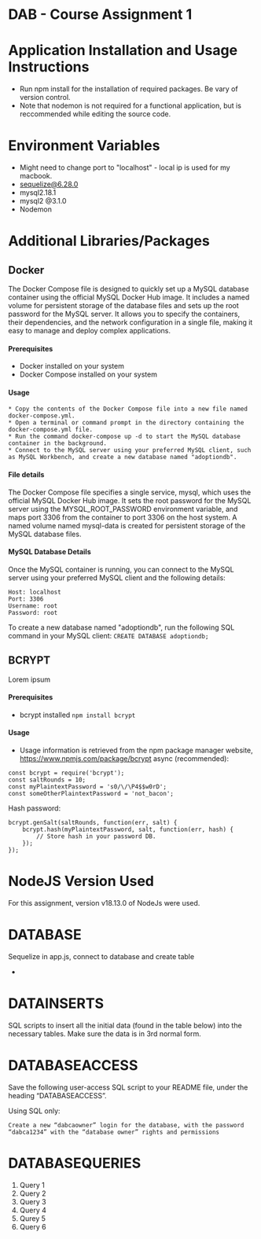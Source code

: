 # DAB - Course Assignment 1
# Application Installation and Usage Instructions
- Run npm install for the installation of required packages. Be vary of version control.
- Note that nodemon is not required for a functional application, but is reccommended while editing the source code.

# Environment Variables
- Might need to change port to "localhost" - local ip is used for my macbook.
- sequelize@6.28.0
- mysql2.18.1
- mysql2 @3.1.0
- Nodemon

# Additional Libraries/Packages
## Docker
The Docker Compose file is designed to quickly set up a MySQL database container using the official MySQL Docker Hub image. It includes a named volume for persistent storage of the database files and sets up the root password for the MySQL server.
It allows you to specify the containers, their dependencies, and the network configuration in a single file, making it easy to manage and deploy complex applications.
#### Prerequisites

* Docker installed on your system
* Docker Compose installed on your system

#### Usage

    * Copy the contents of the Docker Compose file into a new file named docker-compose.yml.
    * Open a terminal or command prompt in the directory containing the docker-compose.yml file.
    * Run the command docker-compose up -d to start the MySQL database container in the background.
    * Connect to the MySQL server using your preferred MySQL client, such as MySQL Workbench, and create a new database named "adoptiondb".

#### File details
The Docker Compose file specifies a single service, mysql, which uses the official MySQL Docker Hub image. It sets the root password for the MySQL server using the MYSQL_ROOT_PASSWORD environment variable, and maps port 3306 from the container to port 3306 on the host system. A named volume named mysql-data is created for persistent storage of the MySQL database files.

#### MySQL Database Details
Once the MySQL container is running, you can connect to the MySQL server using your preferred MySQL client and the following details:

    Host: localhost
    Port: 3306
    Username: root
    Password: root

To create a new database named "adoptiondb", run the following SQL command in your MySQL client:
``` CREATE DATABASE adoptiondb; ```

## BCRYPT
Lorem ipsum

#### Prerequisites
* bcrypt installed ```npm install bcrypt```

#### Usage
* Usage information is retrieved from the npm package manager website, https://www.npmjs.com/package/bcrypt
async (recommended):
```
const bcrypt = require('bcrypt');
const saltRounds = 10;
const myPlaintextPassword = 's0/\/\P4$$w0rD';
const someOtherPlaintextPassword = 'not_bacon';
```
Hash password:
```
bcrypt.genSalt(saltRounds, function(err, salt) {
    bcrypt.hash(myPlaintextPassword, salt, function(err, hash) {
        // Store hash in your password DB.
    });
});
```

# NodeJS Version Used
For this assignment, version v18.13.0 of NodeJs were used.

# DATABASE
Sequelize in app.js, connect to database and create table 

- 

# DATAINSERTS
SQL scripts to insert all the initial data (found in the table below) into the necessary tables. Make sure the data is in 3rd normal form. 

# DATABASEACCESS
Save the following user-access SQL script to your README file, under the heading “DATABASEACCESS”.

Using SQL only:

    Create a new “dabcaowner” login for the database, with the password “dabca1234” with the “database owner” rights and permissions


# DATABASEQUERIES
1. Query 1
2. Query 2
3. Query 3
4. Query 4
5. Qurey 5
6. Query 6